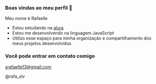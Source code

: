 ### Boas vindas ao meu perfil 💙

Meu nome é Rafaelle

- Estou estudando na [alura](https://www.alura.com.br)
- Estou me desenvolvendo na linguagem JavaScript
- Utilizo esse espaço para minha organização e compartilhamento dos meus projetos desenvolvidos

### Você pode entrar em contato comigo

srafaelle13@gmail.com

@rafa_slv
